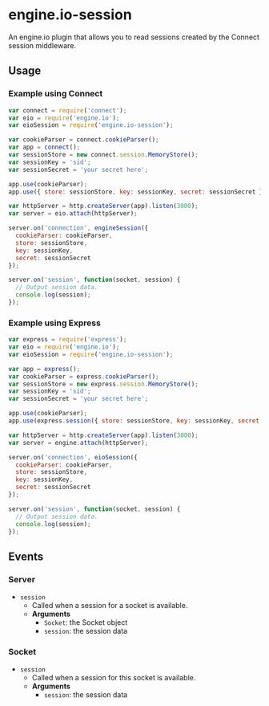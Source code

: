 engine.io-session
=================

An engine.io plugin that allows you to read sessions created by the Connect session middleware.

## Usage

### Example using Connect

```js
var connect = require('connect');
var eio = require('engine.io');
var eioSession = require('engine.io-session');

var cookieParser = connect.cookieParser();
var app = connect();
var sessionStore = new connect.session.MemoryStore();
var sessionKey = 'sid';
var sessionSecret = 'your secret here';

app.use(cookieParser);
app.use({ store: sessionStore, key: sessionKey, secret: sessionSecret });

var httpServer = http.createServer(app).listen(3000);
var server = eio.attach(httpServer);

server.on('connection', engineSession({
  cookieParser: cookieParser,
  store: sessionStore,
  key: sessionKey,
  secret: sessionSecret
});

server.on('session', function(socket, session) {
  // Output session data.
  console.log(session);
});
```

### Example using Express

```js
var express = require('express');
var eio = require('engine.io');
var eioSession = require('engine.io-session');

var app = express();
var cookieParser = express.cookieParser();
var sessionStore = new express.session.MemoryStore();
var sessionKey = 'sid';
var sessionSecret = 'your secret here';

app.use(cookieParser);
app.use(express.session({ store: sessionStore, key: sessionKey, secret: sessionSecret }));

var httpServer = http.createServer(app).listen(3000);
var server = engine.attach(httpServer);

server.on('connection', eioSession({
  cookieParser: cookieParser,
  store: sessionStore,
  key: sessionKey,
  secret: sessionSecret
});

server.on('session', function(socket, session) {
  // Output session data.
  console.log(session);
});
```

## Events

### Server

- `session`
    - Called when a session for a socket is available.
    - **Arguments**
      - `Socket`: the Socket object
      - `session`: the session data

### Socket

- `session`
    - Called when a session for this socket is available.
    - **Arguments**
      - `session`: the session data
